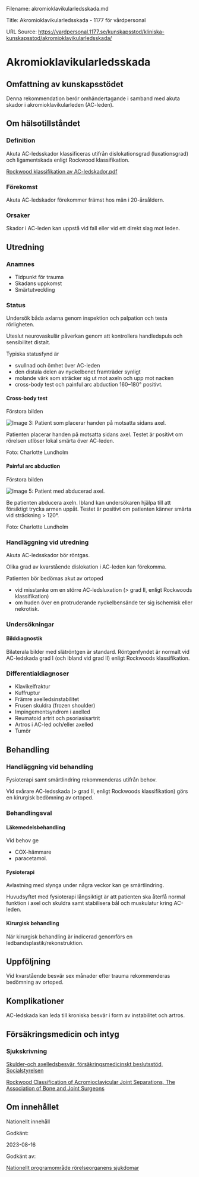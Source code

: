 Filename: akromioklavikularledsskada.md

Title: Akromioklavikularledsskada - 1177 för vårdpersonal

URL Source: https://vardpersonal.1177.se/kunskapsstod/kliniska-kunskapsstod/akromioklavikularledsskada/

Akromioklavikularledsskada
==========================

Omfattning av kunskapsstödet
----------------------------

Denna rekommendation berör omhändertagande i samband med akuta skador i akromioklavikularleden (AC-leden).

Om hälsotillståndet
-------------------

### Definition

Akuta AC-ledsskador klassificeras utifrån dislokationsgrad (luxationsgrad) och ligamentskada enligt Rockwood klassifikation.

[Rockwood klassifikation av AC-ledskador.pdf](https://vardpersonal.1177.se/contentassets/9af6385472594694bb4c53834ebed2c4/rockwood-klassifikation-av-ac-ledskador.pdf)

### Förekomst

Akuta AC-ledskador förekommer främst hos män i 20-årsåldern.

### Orsaker

Skador i AC-leden kan uppstå vid fall eller vid ett direkt slag mot leden.

Utredning
---------

### Anamnes

*   Tidpunkt för trauma
*   Skadans uppkomst
*   Smärtutveckling

### Status

Undersök båda axlarna genom inspektion och palpation och testa rörligheten.

Uteslut neurovaskulär påverkan genom att kontrollera handledspuls och sensibilitet distalt.

Typiska statusfynd är

*   svullnad och ömhet över AC-leden
*   den distala delen av nyckelbenet framträder synligt
*   molande värk som sträcker sig ut mot axeln och upp mot nacken
*   cross-body test och painful arc abduction 160–180° positivt.

#### Cross-body test

Förstora bilden

![Image 3: Patient som placerar handen på motsatta sidans axel. ](https://vardpersonal.1177.se/contentassets/4945f75f86cb4d31a1fe0a690a7f22fc/cross-body-test.jpg?saved=2024-02-19+11:46&preset=low-res)

Patienten placerar handen på motsatta sidans axel. Testet är positivt om rörelsen utlöser lokal smärta över AC-leden.

Foto: Charlotte Lundholm

#### Painful arc abduction

Förstora bilden

![Image 5: Patient med abducerad axel.](https://vardpersonal.1177.se/contentassets/1fc3d41e49c843c8b3d4af7a1742cb96/painful-arc-abduction.jpg?saved=2024-02-19+11:46&preset=low-res)

Be patienten abducera axeln. Ibland kan undersökaren hjälpa till att försiktigt trycka armen uppåt. Testet är positivt om patienten känner smärta vid sträckning \> 120°.

Foto: Charlotte Lundholm

### Handläggning vid utredning

Akuta AC-ledsskador bör röntgas.

Olika grad av kvarstående dislokation i AC-leden kan förekomma.

Patienten bör bedömas akut av ortoped

*   vid misstanke om en större AC-ledsluxation (\> grad II, enligt Rockwoods klassifikation)
*   om huden över en protruderande nyckelbensände ter sig ischemisk eller nekrotisk.

### Undersökningar

#### Bilddiagnostik

Bilaterala bilder med slätröntgen är standard. Röntgenfyndet är normalt vid AC-ledskada grad I (och ibland vid grad II) enligt Rockwoods klassifikation.

### Differentialdiagnoser

*   Klavikelfraktur
*   Kuffruptur 
*   Främre axelledsinstabilitet
*   Frusen skuldra (frozen shoulder)
*   Impingementsyndrom i axelled
*   Reumatoid artrit och psoriasisartrit
*   Artros i AC-led och/eller axelled
*   Tumör

Behandling
----------

### Handläggning vid behandling

Fysioterapi samt smärtlindring rekommenderas utifrån behov.

Vid svårare AC-ledsskada (\> grad II, enligt Rockwoods klassifikation) görs en kirurgisk bedömning av ortoped.

### Behandlingsval

#### Läkemedelsbehandling

Vid behov ge

*   COX-hämmare
*   paracetamol.

#### Fysioterapi

Avlastning med slynga under några veckor kan ge smärtlindring.

Huvudsyftet med fysioterapi långsiktigt är att patienten ska återfå normal funktion i axel och skuldra samt stabilisera bål och muskulatur kring AC-leden.

#### Kirurgisk behandling

När kirurgisk behandling är indicerad genomförs en ledbandsplastik/rekonstruktion.

Uppföljning
-----------

Vid kvarstående besvär sex månader efter trauma rekommenderas bedömning av ortoped.

Komplikationer
--------------

AC-ledskada kan leda till kroniska besvär i form av instabilitet och artros.

Försäkringsmedicin och intyg
----------------------------

### Sjukskrivning

[Skulder-och axelledsbesvär, försäkringsmedicinskt beslutsstöd, Socialstyrelsen](https://forsakringsmedicin.socialstyrelsen.se/beslutsstod-for-diagnoser/diagnoser/rorelseorganens-sjukdomar/skulder--och-axelledsbesvar/)

[Rockwood Classification of Acromioclavicular Joint Separations, The Association of Bone and Joint Surgeons](https://www.ncbi.nlm.nih.gov/pmc/articles/PMC5174051/)

Om innehållet
-------------

Nationellt innehåll

Godkänt:

2023-08-16

Godkänt av:

[Nationellt programområde rörelseorganens sjukdomar](https://kunskapsstyrningvard.se/kunskapsstyrningvard/programomradenochsamverkansgrupper/nationellaprogramomraden/npororelseorganenssjukdomar.56460.html)
